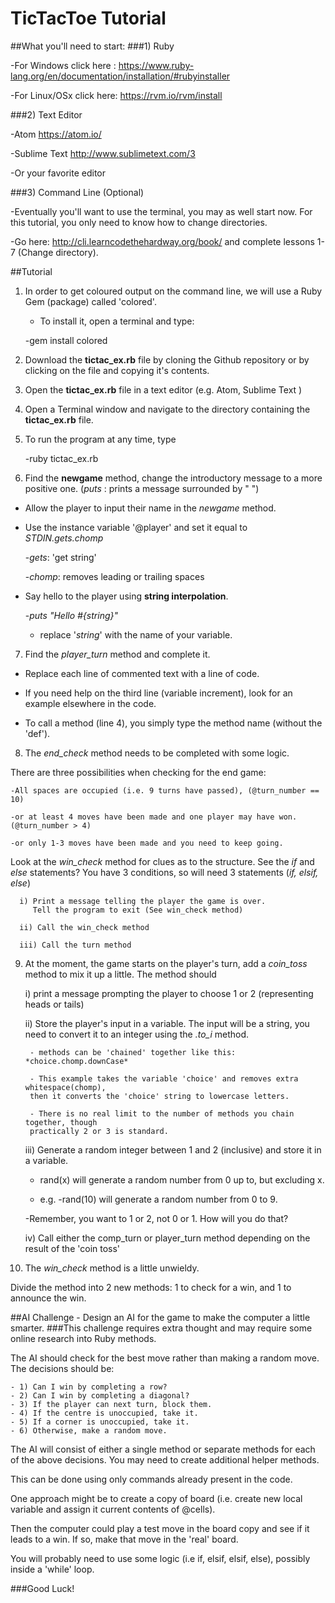 # TicTacToe Tutorial

##What you'll need to start:
###1) Ruby

  -For Windows click here : https://www.ruby-lang.org/en/documentation/installation/#rubyinstaller

  -For Linux/OSx click here: https://rvm.io/rvm/install

###2) Text Editor

  -Atom https://atom.io/

  -Sublime Text http://www.sublimetext.com/3

  -Or your favorite editor

###3) Command Line (Optional)

   -Eventually you'll want to use the terminal, you may as well start now. For this tutorial, you only need to know    how to change directories.

   -Go here: http://cli.learncodethehardway.org/book/ and complete lessons 1-7 (Change directory).

##Tutorial

1) In order to get coloured output on the command line, we will use a Ruby Gem (package)
called 'colored'.

    - To install it, open a terminal and type:


    -gem install colored


2) Download the **tictac_ex.rb** file by cloning the Github repository or by clicking on the file and copying it's contents.


3) Open the **tictac_ex.rb** file in a text editor (e.g. Atom, Sublime Text )


4) Open a Terminal window and navigate to the directory containing the **tictac_ex.rb** file.


5) To run the program at any time, type

    -ruby tictac_ex.rb


6) Find the **newgame** method, change the introductory message to a more positive one.
(*puts* : prints a message surrounded by " ")

  - Allow the player to input their name in the *newgame* method.

  - Use the instance variable '@player' and set it equal to *STDIN.gets.chomp*

    -*gets*: 'get string'

    -*chomp*: removes leading or trailing spaces

  - Say hello to the player using **string interpolation**.

    -*puts "Hello #{string}"*

    - replace '*string*' with the name of your variable.


7) Find the *player_turn* method and complete it.

  - Replace each line of commented text with a line of code.

  - If you need help on the third line (variable increment), look for an example
   elsewhere in the code.

  - To call a method (line 4), you simply type the method name (without the 'def').


8) The *end_check* method needs to be completed with some logic.

There are three possibilities when checking for the end game:

    -All spaces are occupied (i.e. 9 turns have passed), (@turn_number == 10)

    -or at least 4 moves have been made and one player may have won. (@turn_number > 4)

    -or only 1-3 moves have been made and you need to keep going.


  Look at the *win_check* method for clues as to the structure. See the *if* and *else*
  statements? You have 3 conditions, so will need 3 statements (*if, elsif, else*)

      i) Print a message telling the player the game is over.
         Tell the program to exit (See win_check method)

      ii) Call the win_check method

      iii) Call the turn method


9) At the moment, the game starts on the player's turn, add a *coin_toss* method
 to mix it up a little. The method should

    i) print a message prompting the player to choose 1 or 2
    (representing heads or tails)

    ii) Store the player's input in a variable. The input will be a string, you
     need to convert it to an integer using the *.to_i* method.

        - methods can be 'chained' together like this: *choice.chomp.downCase*

        - This example takes the variable 'choice' and removes extra whitespace(chomp),
        then it converts the 'choice' string to lowercase letters.

        - There is no real limit to the number of methods you chain together, though
        practically 2 or 3 is standard.

    iii) Generate a random integer between 1 and 2 (inclusive) and store it in a
    variable.

     - rand(x) will generate a random number from 0 up to, but excluding x.

     - e.g. -rand(10) will generate a random number from 0 to 9.

     -Remember, you want to 1 or 2, not 0 or 1. How will you do that?

    iv) Call either the comp_turn or player_turn method depending on the result
    of the 'coin toss'

10) The *win_check* method is a little unwieldy.

  Divide the method into 2 new methods: 1 to check for a win, and 1 to announce the win.


##AI Challenge - Design an AI for the game to make the computer a little smarter.
###This challenge requires extra thought and may require some online research into Ruby methods.

 The AI should check for the best move rather than making a random move. The decisions
 should be:

    - 1) Can I win by completing a row?
    - 2) Can I win by completing a diagonal?
    - 3) If the player can next turn, block them.
    - 4) If the centre is unoccupied, take it.
    - 5) If a corner is unoccupied, take it.
    - 6) Otherwise, make a random move.


 The AI will consist of either a single method or separate methods for each of the
 above decisions. You may need to create additional helper methods.

 This can be done using only commands already present in the code.

  One approach might be to create a copy of board (i.e. create new local variable and assign it
   current contents of @cells).

   Then the computer could play a test move in the board copy and see if it leads to a win.
   If so, make that move in the 'real' board.

   You will probably need to use some logic (i.e if, elsif, elsif, else), possibly inside
   a 'while' loop.

###Good Luck!

